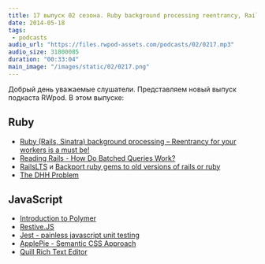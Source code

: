 ```yaml
---
title: 17 выпуск 02 сезона. Ruby background processing reentrancy, RailsLTS, Jest, ApplePie и прочее
date: 2014-05-18
tags:
 - podcasts
audio_url: "https://files.rwpod-assets.com/podcasts/02/0217.mp3"
audio_size: 31800085
duration: "00:33:04"
main_image: "/images/static/02/0217.png"
---
```


Добрый день уважаемые слушатели. Представляем новый выпуск подкаста RWpod. В этом выпуске:

## Ruby

 - [Ruby (Rails, Sinatra) background processing – Reentrancy for your workers is a must be!](http://dev.mensfeld.pl/2014/05/ruby-rails-sinatra-background-processing-reentrancy-for-your-workers-is-a-must-be/)
 - [Reading Rails - How Do Batched Queries Work?](http://monkeyandcrow.com/blog/reading_rails_how_do_batched_queries_work/)
 - [RailsLTS](https://railslts.com/) и [Backport ruby gems to old versions of rails or ruby](http://rubybackports.com/)
 - [The DHH Problem](http://codon.com/the-dhh-problem)

## JavaScript

 - [Introduction to Polymer](https://www.youtube.com/watch?v=8-Zq2KUN6jM)
 - [Restive.JS](http://restivejs.com/)
 - [Jest - painless javascript unit testing](http://facebook.github.io/jest/)
 - [ApplePie - Semantic CSS Approach](http://www.apppie.org/)
 - [Quill Rich Text Editor](http://quilljs.com/)

